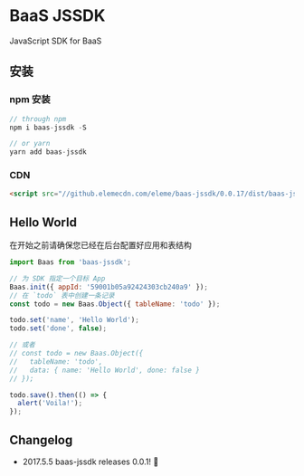 # BaaS JSSDK

JavaScript SDK for BaaS

## 安装

### npm 安装

```js
// through npm
npm i baas-jssdk -S

// or yarn
yarn add baas-jssdk
```

### CDN

```html
<script src="//github.elemecdn.com/eleme/baas-jssdk/0.0.17/dist/baas-jssdk.min.js"></script>
```

## Hello World

<p class="warning">在开始之前请确保您已经在后台配置好应用和表结构</p>

```js
import Baas from 'baas-jssdk';

// 为 SDK 指定一个目标 App
Baas.init({ appId: '59001b05a92424303cb240a9' });
// 在 `todo` 表中创建一条记录
const todo = new Baas.Object({ tableName: 'todo' });

todo.set('name', 'Hello World');
todo.set('done', false);

// 或者
// const todo = new Baas.Object({
//   tableName: 'todo',
//   data: { name: 'Hello World', done: false }
// });

todo.save().then(() => {
  alert('Voila!');
});
```

## Changelog

- 2017.5.5 baas-jssdk releases 0.0.1! 🐣


